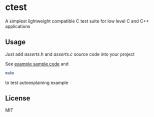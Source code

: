 # ctest

A simplest lightweight compatible C test suite for low level C and C++ applications

## Usage

Just add _asserts.h_ and _asserts.c_ source code into your project

See [example sample code](https://github.com/devfabiosilva/ctest/tree/master/example) and

```sh
make
```

to test autoexplaining example

## License

MIT

